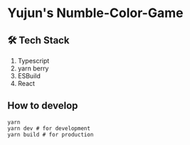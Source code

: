 # Yujun's Numble-Color-Game

## 🛠️ Tech Stack

1. Typescript
2. yarn berry
3. ESBuild
4. React

## How to develop

```
yarn
yarn dev # for development
yarn build # for production
```
